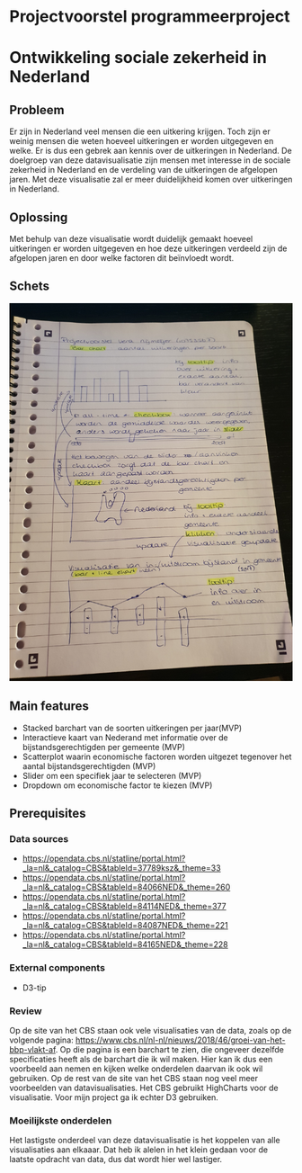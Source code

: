 # Projectvoorstel programmeerproject
# Ontwikkeling sociale zekerheid in Nederland

## Probleem
Er zijn in Nederland veel mensen die een uitkering krijgen. Toch zijn er weinig mensen die weten hoeveel uitkeringen er worden uitgegeven en welke. Er is dus een gebrek aan kennis over de uitkeringen in Nederland. De doelgroep van deze datavisualisatie zijn mensen met interesse in de sociale zekerheid in Nederland en de verdeling van de uitkeringen de afgelopen jaren. Met deze visualisatie zal er meer duidelijkheid komen over uitkeringen in Nederland.

## Oplossing
Met behulp van deze visualisatie wordt duidelijk gemaakt hoeveel uitkeringen er worden uitgegeven en hoe deze uitkeringen verdeeld zijn de afgelopen jaren en door welke factoren dit beïnvloedt wordt.

## Schets
![](doc/schets.jpg)

## Main features
* Stacked barchart van de soorten uitkeringen per jaar(MVP)
* Interactieve kaart van Nederand met informatie over de bijstandsgerechtigden per gemeente (MVP)
* Scatterplot waarin economische factoren worden uitgezet tegenover het aantal bijstandsgerechtigden (MVP)
* Slider om een specifiek jaar te selecteren (MVP)
* Dropdown om economische factor te kiezen (MVP)

## Prerequisites
### Data sources
* https://opendata.cbs.nl/statline/portal.html?_la=nl&_catalog=CBS&tableId=37789ksz&_theme=33
* https://opendata.cbs.nl/statline/portal.html?_la=nl&_catalog=CBS&tableId=84066NED&_theme=260
* https://opendata.cbs.nl/statline/portal.html?_la=nl&_catalog=CBS&tableId=84114NED&_theme=377
* https://opendata.cbs.nl/statline/portal.html?_la=nl&_catalog=CBS&tableId=84087NED&_theme=221
* https://opendata.cbs.nl/statline/portal.html?_la=nl&_catalog=CBS&tableId=84165NED&_theme=228

### External components
* D3-tip

### Review
Op de site van het CBS staan ook vele visualisaties van de data, zoals op de volgende pagina: https://www.cbs.nl/nl-nl/nieuws/2018/46/groei-van-het-bbp-vlakt-af.
Op die pagina is een barchart te zien, die ongeveer dezelfde specificaties heeft als de barchart die ik wil maken. Hier kan ik dus een voorbeeld aan nemen en kijken welke onderdelen daarvan ik ook wil gebruiken. Op de rest van de site van het CBS staan nog veel meer voorbeelden van datavisualisaties. Het CBS gebruikt HighCharts voor de visualisatie. Voor mijn project ga ik echter D3 gebruiken.

### Moeilijkste onderdelen
Het lastigste onderdeel van deze datavisualisatie is het koppelen van alle visualisaties aan elkaaar. Dat heb ik alelen in het klein gedaan voor de laatste opdracht van data, dus dat wordt hier wel lastiger.
